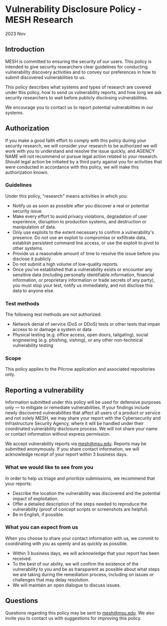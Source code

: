 # Vulnerability Disclosure Policy -  MESH Research

2023 Nov

## Introduction
MESH is committed to ensuring the security of our users. This policy is intended to give security researchers clear guidelines for conducting vulnerability discovery activities and to convey our preferences in how to submit discovered vulnerabilities to us.

This policy describes what systems and types of research are covered under this policy, how to send us vulnerability reports, and how long we ask security researchers to wait before publicly disclosing vulnerabilities.

We encourage you to contact us to report potential vulnerabilities in our systems.

## Authorization
If you make a good faith effort to comply with this policy during your security research, we will consider your research to be authorized we will work with you to understand and resolve the issue quickly, and AGENCY NAME will not recommend or pursue legal action related to your research. Should legal action be initiated by a third party against you for activities that were conducted in accordance with this policy, we will make this authorization known.

### Guidelines
Under this policy, "research" means activities in which you:

- Notify us as soon as possible after you discover a real or potential security issue.
- Make every effort to avoid privacy violations, degradation of user experience, disruption to production systems, and destruction or manipulation of data.
- Only use exploits to the extent necessary to confirm a vulnerability's presence. Do not use an exploit to compromise or exfiltrate data, establish persistent command line access, or use the exploit to pivot to other systems.
- Provide us a reasonable amount of time to resolve the issue before you disclose it publicly.
- Do not submit a high volume of low-quality reports.
- Once you've established that a vulnerability exists or encounter any sensitive data (including personally identifiable information, financial information, or proprietary information or trade secrets of any party), you must stop your test, notify us immediately, and not disclose this data to anyone else.

### Test methods
The following test methods are not authorized:

- Network denial of service (DoS or DDoS) tests or other tests that impair access to or damage a system or data
- Physical testing (e.g. office access, open doors, tailgating), social engineering (e.g. phishing, vishing), or any other non-technical vulnerability testing

### Scope
This policy applies to the Pilcrow application and associated repositories only.

## Reporting a vulnerability

Information submitted under this policy will be used for defensive purposes only — to mitigate or remediate vulnerabilities. If your findings include newly discovered vulnerabilities that affect all users of a product or service and not solely MESH, we may share your report with the Cybersecurity and Infrastructure Security Agency, where it will be handled under their coordinated vulnerability disclosure process. We will not share your name or contact information without express permission.

We accept vulnerability reports via <mesh@msu.edu>. Reports may be submitted anonymously. If you share contact information, we will acknowledge receipt of your report within 3 business days.

### What we would like to see from you
In order to help us triage and prioritize submissions, we recommend that your reports:

- Describe the location the vulnerability was discovered and the potential impact of exploitation.
- Offer a detailed description of the steps needed to reproduce the vulnerability (proof of concept scripts or screenshots are helpful).
- Be in English, if possible.

### What you can expect from us
When you choose to share your contact information with us, we commit to coordinating with you as openly and as quickly as possible.

- Within 3 business days, we will acknowledge that your report has been received.
- To the best of our ability, we will confirm the existence of the vulnerability to you and be as transparent as possible about what steps we are taking during the remediation process, including on issues or challenges that may delay resolution.
- We will maintain an open dialogue to discuss issues.


## Questions
Questions regarding this policy may be sent to <mesh@msu.edu>. We also invite you to contact us with suggestions for improving this policy.